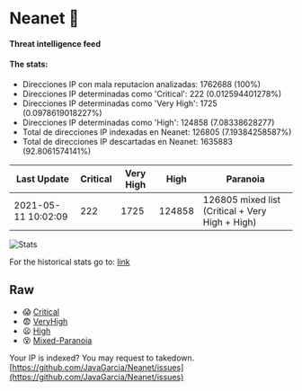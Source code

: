 # Neanet :hocho:
#### Threat intelligence feed
#### The stats:

- Direcciones IP con mala reputacion analizadas: 1762688 (100%)
- Direcciones IP determinadas como 'Critical':  222 (0.012594401278%)
- Direcciones IP determinadas como 'Very High':  1725 (0.0978619018227%)
- Direcciones IP determinadas como 'High':  124858 (7.08338628277)
- Total de direcciones IP indexadas en Neanet:  126805 (7.19384258587%)
- Total de direcciones IP descartadas en Neanet:  1635883 (92.8061574141%)

| Last Update | Critical | Very High | High | Paranoia |
| --- | --- | --- | --- | --- |
| 2021-05-11 10:02:09 | 222 | 1725 | 124858 | 126805 mixed list (Critical + Very High + High)|

![Stats](https://docs.google.com/spreadsheets/d/e/2PACX-1vSnaNMIXVabIpDJjufMlzH7poXnshF3mgd8Is1g9ytUEzVsP5my4Trn8f-xkoLLQ38xpL3HtmUexLo6/pubchart?oid=501124687&format=image)

For the historical stats go to: [link](/stats.csv)
## Raw
- :scream: [Critical](https://raw.githubusercontent.com/JavaGarcia/Neanet/master/blacklists/neanet_critical.txt)
- :fearful: [VeryHigh](https://raw.githubusercontent.com/JavaGarcia/Neanet/master/blacklists/neanet_veryHigh.txtt)
- :frowning: [High](https://raw.githubusercontent.com/JavaGarcia/Neanet/master/blacklists/neanet_high.txt)
- :dizzy_face: [Mixed-Paranoia](https://raw.githubusercontent.com/JavaGarcia/Neanet/master/blacklists/neanet_all.txt)


Your IP is indexed? You may request to takedown. [https://github.com/JavaGarcia/Neanet/issues](https://github.com/JavaGarcia/Neanet/issues)














































































































































































































































































































































































































































































































































































































































































































































































































































































































































































































































































































































































































































































































































































































































































































































































































































































































































































































































































































































































































































































































































































































































































































































































































































































































































































































































































































































































































































































































































































































































































































































































































































































































































































































































































































































































































































































































































































































































































































































































































































































































































































































































































































































































































































































































































































































































































































































































































































































































































































































































































































































































































































































































































































































































































































































































































































































































































































































































































































































































































































































































































































































































































































































































































































































